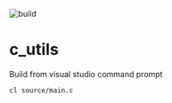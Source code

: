 ![build](https://github.com/jonatanhedborg/c_utils/workflows/build/badge.svg)

# c_utils 

Build from visual studio command prompt

    cl source/main.c
